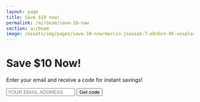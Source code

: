 ```yaml
---
layout: page
title: Save $10 now!
permalink: /airbeam/save-10-now
section: airbeam
image: /assets/img/pages/save-10-now/marcin-jozwiak-T-eDxGcn-Ok-unsplash.jpg
---
```


<div class="save-10">
  <div class="save-10__container">
    <h1 class="save-10__heading heading heading--large">Save $10 Now!</h1>
    <p class="save-10__paragraph">Enter your email and receive a&nbsp;code for instant savings!</p>
    <form class="save-10__form">
      <input type="email" placeholder="YOUR EMAIL ADDRESS" class="save-10__input u--block" />
      <input type="submit" value="Get code" class="button button--cta input--full-width" />
    </form>
  </div>
</div>
